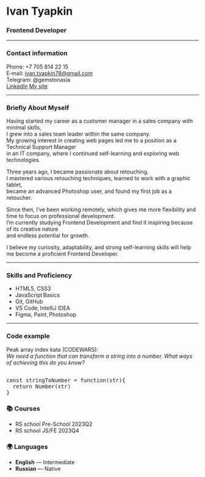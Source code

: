 # Ivan Tyapkin
### Frontend Developer

---

### Contact information
Phone: +7 705 814 22 15  
E‑mail: ivan.tyapkin78@gmail.com  
Telegram: @gemstonasia  
[LinkedIn]([https://www.linkedin.com](https://www.linkedin.com/in/ivan-tyapkin-29638425a/))  
[My site]([https://www.linkedin.com](https://myacorkol.github.io/gemstonasia/))

---

### Briefly About Myself

Having started my career as a customer manager in a sales company with minimal skills,  
I grew into a sales team leader within the same company.  
My growing interest in creating web pages led me to a position as a Technical Support Manager  
in an IT company, where I continued self-learning and exploring web technologies.

Three years ago, I became passionate about retouching.  
I mastered various retouching techniques, learned to work with a graphic tablet,  
became an advanced Photoshop user, and found my first job as a retoucher.

Since then, I’ve been working remotely, which gives me more flexibility and time to focus on professional development.  
I’m currently studying Frontend Development and find it inspiring because of its creative nature  
and endless potential for growth.

I believe my curiosity, adaptability, and strong self-learning skills will help me become a proficient Frontend Developer.

---

### Skills and Proficiency
* HTML5, CSS3
* JavaScript Basics
* Git, GitHub
* VS Code, IntelliJ IDEA
* Figma, Paint, Photoshop

---

### Code example
Peak array index kata (CODEWARS):  
*We need a function that can transform a string into a number. What ways of achieving this do you know?*

<pre> 
const stringToNumber = function(str){
  return Number(str)
}
</pre>

### 📚 Courses
- RS school Pre-School 2023Q2
- RS school JS/FE 2023Q4

### 🌍 Languages

- **English** — Intermediate
- **Russian** — Native  
